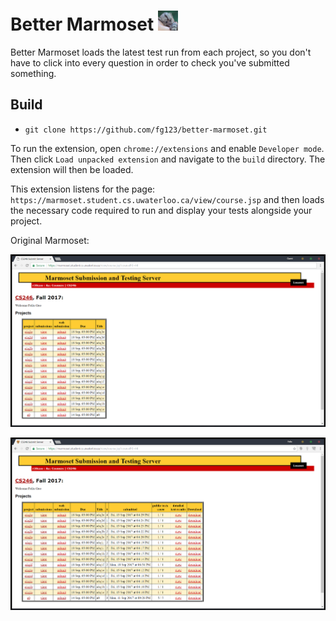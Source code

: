 # Better Marmoset <img src="build/icon128.png" alt="MercuryWM icon" width="32" height="32" />
Better Marmoset loads the latest test run from each project, so you don't have to click into every question in order to check you've submitted something.

## Build
- `git clone https://github.com/fg123/better-marmoset.git`

To run the extension, open `chrome://extensions` and enable `Developer mode`. Then click `Load unpacked extension` and navigate to the `build` directory. The extension will then be loaded.

This extension listens for the page: `https://marmoset.student.cs.uwaterloo.ca/view/course.jsp` and then loads the necessary code required to run and display your tests alongside your project.

Original Marmoset: 

![Screenshot of Original Marmoset](screenshots/original.png)

![Screenshot of Better Marmoset](screenshots/better.png)